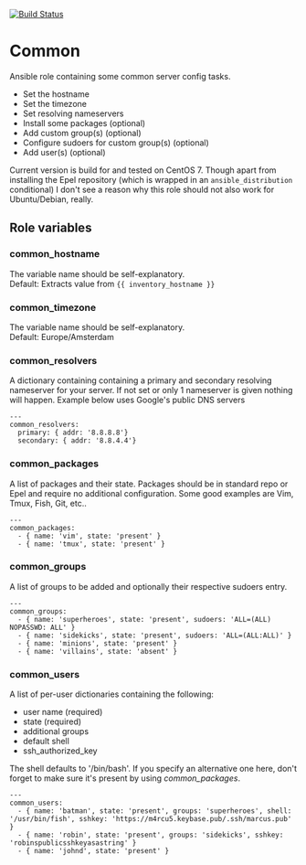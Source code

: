 [![Build Status](https://travis-ci.org/m4rcu5nl/ansible-role-common.svg?branch=master)](https://travis-ci.org/m4rcu5nl/ansible-role-common)

Common
======
Ansible role containing some common server config tasks. 

* Set the hostname
* Set the timezone
* Set resolving nameservers
* Install some packages (optional)
* Add custom group(s) (optional)
* Configure sudoers for custom group(s) (optional)
* Add user(s) (optional)

Current version is build for and tested on CentOS 7. Though apart from installing the Epel repository (which is wrapped in an `ansible_distribution` conditional) I don't see a reason why this role should not also work for Ubuntu/Debian, really.    
    
Role variables
--------------
### common_hostname
The variable name should be self-explanatory.    
Default: Extracts value from `{{ inventory_hostname }}`

### common_timezone
The variable name should be self-explanatory.    
Default: Europe/Amsterdam

### common_resolvers
A dictionary containing containing a primary and secondary resolving nameserver for your server. If not set or only 1 nameserver is given nothing will happen. Example below uses Google's public DNS servers

    ---
    common_resolvers:
      primary: { addr: '8.8.8.8'}
      secondary: { addr: '8.8.4.4'}

### common_packages
A list of packages and their state. Packages should be in standard repo or Epel and require no additional configuration. Some good examples are Vim, Tmux, Fish, Git, etc..    

    ---
    common_packages:
      - { name: 'vim', state: 'present' }
      - { name: 'tmux', state: 'present' }

### common_groups
A list of groups to be added and optionally their respective sudoers entry.    

    ---
    common_groups:
      - { name: 'superheroes', state: 'present', sudoers: 'ALL=(ALL) NOPASSWD: ALL' }
      - { name: 'sidekicks', state: 'present', sudoers: 'ALL=(ALL:ALL)' }
      - { name: 'minions', state: 'present' }
      - { name: 'villains', state: 'absent' }


### common_users
A list of per-user dictionaries containing the following:

* user name (required)
* state (required)
* additional groups
* default shell 
* ssh\_authorized\_key 

The shell defaults to '/bin/bash'. If you specify an alternative one here, don't forget to make sure it's present by using _common\_packages_.    

    ---
    common_users:
      - { name: 'batman', state: 'present', groups: 'superheroes', shell: '/usr/bin/fish', sshkey: 'https://m4rcu5.keybase.pub/.ssh/marcus.pub' }
      - { name: 'robin', state: 'present', groups: 'sidekicks', sshkey: 'robinspublicsshkeyasastring' }
      - { name: 'johnd', state: 'present' }

